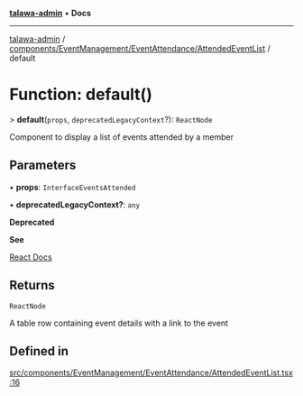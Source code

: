 [**talawa-admin**](../../../../../README.md) • **Docs**

***

[talawa-admin](../../../../../modules.md) / [components/EventManagement/EventAttendance/AttendedEventList](../README.md) / default

# Function: default()

\> **default**(`props`, `deprecatedLegacyContext`?): `ReactNode`

Component to display a list of events attended by a member

## Parameters

• **props**: `InterfaceEventsAttended`

• **deprecatedLegacyContext?**: `any`

**Deprecated**

**See**

[React Docs](https://legacy.reactjs.org/docs/legacy-context.html#referencing-context-in-lifecycle-methods)

## Returns

`ReactNode`

A table row containing event details with a link to the event

## Defined in

[src/components/EventManagement/EventAttendance/AttendedEventList.tsx:16](https://github.com/PalisadoesFoundation/talawa-admin/blob/4bef0939e3fab4672bfd3599312195b8557e01a3/src/components/EventManagement/EventAttendance/AttendedEventList.tsx#L16)
